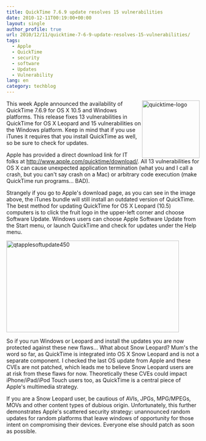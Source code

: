 ```yaml
---
title: QuickTime 7.6.9 update resolves 15 vulnerabilities
date: 2010-12-11T00:19:00+00:00
layout: single
author_profile: true
url: 2010/12/11/quicktime-7-6-9-update-resolves-15-vulnerabilities/
tags:
  - Apple
  - QuickTime
  - security
  - software
  - Updates
  - Vulnerability
lang: en
category: techblog
---
```

[<img title="quicktime-logo" border="0" alt="quicktime-logo" align="right" src="http://lh6.ggpht.com/_vaUVXcmC3OI/TQK7vKoPlCI/AAAAAAAADfc/Yc6_b0RHhEw/quicktime-logo_thumb%5B2%5D.gif?imgmax=800" width="150" height="150" />](http://lh5.ggpht.com/_vaUVXcmC3OI/TQK7tGC6H9I/AAAAAAAADfY/DLguus5VXOw/s1600-h/quicktime-logo%5B4%5D.gif)This week Apple announced the availability of QuickTime 7.6.9 for OS X 10.5 and Windows platforms. This release fixes 13 vulnerabilities in QuickTime for OS X Leopard and 15 vulnerabilities on the Windows platform. Keep in mind that if you use iTunes it requires that you install QuickTime as well, so be sure to check for updates.

Apple has provided a direct download link for IT folks at <http://www.apple.com/quicktime/download/>. All 13 vulnerabilities for OS X can cause unexpected application termination (what you and I call a crash, but you can't say crash on a Mac) or arbitrary code execution (make QuickTime run programs… BAD).

Strangely if you go to Apple's download page, as you can see in the image above, the iTunes bundle will still install an outdated version of QuickTime. The best method for updating QuickTime for OS X Leopard (10.5) computers is to click the fruit logo in the upper-left corner and choose Software Update. Windows users can choose Apple Software Update from the Start menu, or launch QuickTime and check for updates under the Help menu.

[<img title="qtapplesoftupdate450" border="0" alt="qtapplesoftupdate450" src="http://lh4.ggpht.com/_vaUVXcmC3OI/TQK8ciiznAI/AAAAAAAADfk/n8UaCXb0oMk/qtapplesoftupdate450_thumb%5B2%5D.png?imgmax=800" width="450" height="239" />](http://lh5.ggpht.com/_vaUVXcmC3OI/TQK7y5L_dwI/AAAAAAAADfg/5O8VAx8WFZg/s1600-h/qtapplesoftupdate450%5B4%5D.png)

So if you run Windows or Leopard and install the updates you are now protected against these new flaws… What about Snow Leopard? Mum's the word so far, as QuickTime is integrated into OS X Snow Leopard and is not a separate component. I checked the last OS update from Apple and these CVEs are not patched, which leads me to believe Snow Leopard users are at risk from these flaws for now. Theoretically these CVEs could impact iPhone/iPad/iPod Touch users too, as QuickTime is a central piece of Apple's multimedia strategy.

If you are a Snow Leopard user, be cautious of AVIs, JPGs, MPG/MPEGs, MOVs and other content types of dubious origin. Unfortunately, this further demonstrates Apple's scattered security strategy: unannounced random updates for random platforms that leave windows of opportunity for those intent on compromising their devices. Everyone else should patch as soon as possible.